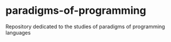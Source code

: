 # paradigms-of-programming
Repository dedicated to the studies of paradigms of programming languages
